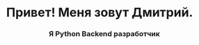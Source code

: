 <h1 align="center"> Привет! Меня зовут Дмитрий. <img src="https://github.com/blackcater/blackcater/raw/main/images/Hi.gif" height="16"/></h1>
<h3 align="center">Я Python Backend разработчик </h3>

<!--
**dmsnback/dmsnback** is a ✨ _special_ ✨ repository because its `README.md` (this file) appears on your GitHub profile.

Here are some ideas to get you started:

- 🔭 I’m currently working on ...
- 🌱 I’m currently learning ...
- 👯 I’m looking to collaborate on ...
- 🤔 I’m looking for help with ...
- 💬 Ask me about ...
- 📫 How to reach me: ...
- 😄 Pronouns: ...
- ⚡ Fun fact: ...
-->
